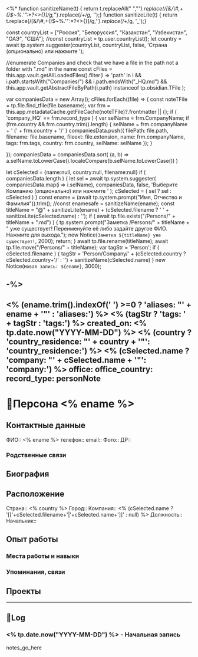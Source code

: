 <%*
function sanitizeName(t) { return t.replaceAll(" ","_").replace(/[&\/\\#,+()$~%.'":*?<>{}]/g,'_').replace(/_+/g, '_');}
function sanitizeLite(t) { return t.replace(/[&\/\\#,+()$~%.'":*?<>{}]/g,'_').replace(/_+/g, '_');}

const countryList = ["Россия", "Белоруссия", "Казахстан", "Узбекистан", "ОАЭ", "США"];
//const countryList = tp.user.countryList();
let country = await tp.system.suggester(countryList, countryList, false, 'Страна (опционально) или нажмите <Esc>');

//enumerate Companies and check that we have a file in the path not a folder with ".md" in the name
const cFiles = this.app.vault.getAllLoadedFiles().filter(i => 'path' in i && 
 	i.path.startsWith("Companies/") && 
 	i.path.endsWith("_HQ.md") && 
 	this.app.vault.getAbstractFileByPath(i.path) instanceof tp.obsidian.TFile
 );

var companiesData = new Array();
cFiles.forEach((file) => {
  const noteTFile = tp.file.find_tfile(file.basename);
  var frm = this.app.metadataCache.getFileCache(noteTFile)?.frontmatter || {};
  if ( 'company_HQ' == frm.record_type ) {
	var selName = frm.CompanyName;
	if (frm.country && frm.country.trim().length) {
		selName = frm.companyName + '   (' + frm.country + ')'
	}
	companiesData.push({
		filePath: file.path,
		filename: file.basename,
		fileext: file.extension,
		name: frm.companyName,
		tags: frm.tags,
		country: frm.country,
		selName: selName
	});
  }
	
});
companiesData = companiesData.sort( (a, b) => a.selName.toLowerCase().localeCompare(b.selName.toLowerCase()) )

let cSelected = {name:null, country:null, filename:null}
if ( companiesData.length ) {
	let sel = await tp.system.suggester(
		companiesData.map(i => i.selName),
		companiesData, false, 'Выберите Компанию (опционально) или нажмите <Esc>'
		);
	cSelected = ( sel ? sel : cSelected )
}
const ename = (await tp.system.prompt("Имя, Отчество и Фамилия")).trim();
//const enamesafe = sanitizeName(ename);
const titleName = "@" + sanitizeLite(ename) + (cSelected.filename ? ' ' + sanitizeLite(cSelected.name) : '');
if ( await tp.file.exists("/Persons/" + titleName + ".md") ) {
	tp.system.prompt("Заметка /Persons/" + titleName +
	 " уже существует! Переименуйте её либо задайте другое ФИО. Нажмите <Enter> для выхода.");
	new Notice(`Заметка ${titleName} уже существует!`, 2000);
	return;
}
await tp.file.rename(titleName);
await tp.file.move("/Persons/" + titleName);
var tagStr = 'Person';
if ( cSelected.filename ) {
	tagStr = 'Person/Company/' + (cSelected.country ? cSelected.country+'/' : '') + sanitizeName(cSelected.name)
}
new Notice(`Новая запись: ${ename}`, 3000);

-%>
---
<% (ename.trim().indexOf(' ') >=0 ? 'aliases: "' + ename + '"' : 'aliases:') %>
<% (tagStr ? 'tags: ' + tagStr : 'tags:')  %>
created_on: <% tp.date.now("YYYY-MM-DD") %>
<% (country ? 'country_residence: "' + country + '"': 'country_residence:') %>
<% (cSelected.name ? 'company: "' + cSelected.name + '"': 'company:') %>
office:
office_country:
record_type: personNote
---
# 👤Персона <% ename %>

## Контактные данные

ФИО:: <% ename %>
телефон:: 
email:: 
Фото:: 
ДР:: 

### Родственные связи

## Биография

## Расположение

Страна:: <% country %>
Город:: 
Компания:: <% (cSelected.name ? '[['+cSelected.filename+'|'+cSelected.name+']]' : null) %>
Должность:: 
Начальник:: 

## Опыт работы

### Места работы и навыки

### Упоминания, связи

## Проекты

---
## 📝Log

### <% tp.date.now("YYYY-MM-DD") %> - Начальная запись

notes_go_here

